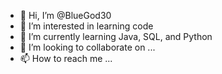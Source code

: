 - 👋 Hi, I’m @BlueGod30
- 👀 I’m interested in learning code 
- 🌱 I’m currently learning Java, SQL, and Python
- 💞️ I’m looking to collaborate on ...
- 📫 How to reach me ...

<!---
BlueGod30/BlueGod30 is a ✨ special ✨ repository because its `README.md` (this file) appears on your GitHub profile.
You can click the Preview link to take a look at your changes.
--->
